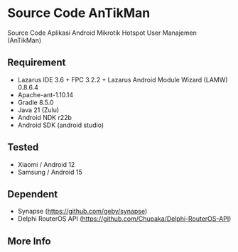 # Source Code AnTikMan
Source Code Aplikasi Android Mikrotik Hotspot User Manajemen (AnTikMan)

## Requirement
- Lazarus IDE 3.6 + FPC 3.2.2 + Lazarus Android Module Wizard (LAMW) 0.8.6.4
- Apache-ant-1.10.14
- Gradle 8.5.0
- Java 21 (Zulu)
- Android NDK r22b 
- Android SDK (android studio)

## Tested
- Xiaomi / Android 12 
- Samsung / Android 15 

## Dependent
- Synapse (https://github.com/geby/synapse)
- Delphi RouterOS API (https://github.com/Chupaka/Delphi-RouterOS-API)

## More Info
